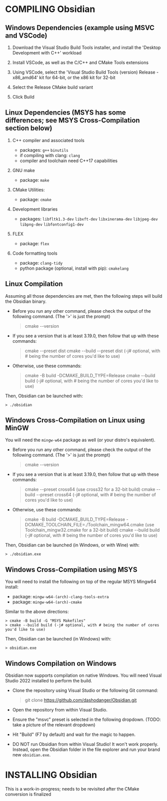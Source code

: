 
# COMPILING Obsidian

## Windows Dependencies (example using MSVC and VSCode)

1. Download the Visual Studio Build Tools installer, and install the 'Desktop Development with C++' workload

2. Install VSCode, as well as the C/C++ and CMake Tools extensions

3. Using VSCode, select the 'Visual Studio Build Tools (version) Release - x86_amd64' kit for 64-bit, or the x86 kit for 32-bit

4. Select the Release CMake build variant

5. Click Build

## Linux Dependencies (MSYS has some differences; see MSYS Cross-Compilation section below)

1. C++ compiler and associated tools
   * packages: `g++` `binutils`
   * if compiling with clang: `clang`
   * compiler and toolchain need C++17 capabilities

2. GNU make
   * package: `make`

3. CMake Utilities:
   * package: `cmake`

4. Development libraries
   * packages: `libfltk1.3-dev` `libxft-dev` `libxinerama-dev` `libjpeg-dev` `libpng-dev` `libfontconfig1-dev`

5. FLEX
   * package: `flex`

6. Code formatting tools
   * package: `clang-tidy`
   * python package (optional, install with pip): `cmakelang`

## Linux Compilation

Assuming all those dependencies are met, then the following steps
will build the Obsidian binary.

* Before you run any other command, please check the output of the following
command. (The '>' is just the prompt)

    > cmake --version

* If you see a version that is at least 3.19.0, then follow that up with these commands:

    > cmake --preset dist
    > cmake --build --preset dist (-j# optional, with # being the number of cores you'd like to use)

* Otherwise, use these commands:

    > cmake -B build -DCMAKE_BUILD_TYPE=Release
    > cmake --build build (-j# optional, with # being the number of cores you'd like to use)

Then, Obsidian can be launched with:

    > ./obsidian

## Windows Cross-Compilation on Linux using MinGW

You will need the `mingw-w64` package as well (or your distro's equivalent).

* Before you run any other command, please check the output of the following
command. (The '>' is just the prompt)

    > cmake --version

* If you see a version that is at least 3.19.0, then follow that up with these commands:

    > cmake --preset cross64 (use cross32 for a 32-bit build)
    > cmake --build --preset cross64 (-j# optional, with # being the number of cores you'd like to use)

* Otherwise, use these commands:

    > cmake -B build -DCMAKE_BUILD_TYPE=Release -DCMAKE_TOOLCHAIN_FILE=./Toolchain_mingw64.cmake (use Toolchain_mingw32.cmake for a 32-bit build)
    > cmake --build build (-j# optional, with # being the number of cores you'd like to use)

Then, Obsidian can be launched (in Windows, or with Wine) with:

    > ./obsidian.exe

## Windows Cross-Compilation using MSYS
You will need to install the following on top of the regular MSYS Mingw64 install:
   * package: `mingw-w64-(arch)-clang-tools-extra`
   * package: `mingw-w64-(arch)-cmake`

Similar to the above directions:

    > cmake -B build -G "MSYS Makefiles"
    > cmake --build build (-j# optional, with # being the number of cores you'd like to use)

Then, Obsidian can be launched (in Windows) with:

    > obsidian.exe

## Windows Compilation on Windows

Obsidian now supports compilation on native Windows. You will need Visual
Studio 2022 installed to perform the build.

* Clone the repository using Visual Studio or the following Git command:

    > git clone https://github.com/dashodanger/Obsidian.git

* Open the repository from within Visual Studio.
* Ensure the "msvc" preset is selected in the following dropdown. (TODO: take a
  picture of the relevant dropdown)
* Hit "Build" (F7 by default) and wait for the magic to happen.
* DO NOT run Obsidian from within Visual Studio! It won't work properly.
  Instead, open the Obsidian folder in the file explorer and run your brand new
  `obsidian.exe`.

# INSTALLING Obsidian

This is a work-in-progress; needs to be revisited after the CMake conversion is finalized
